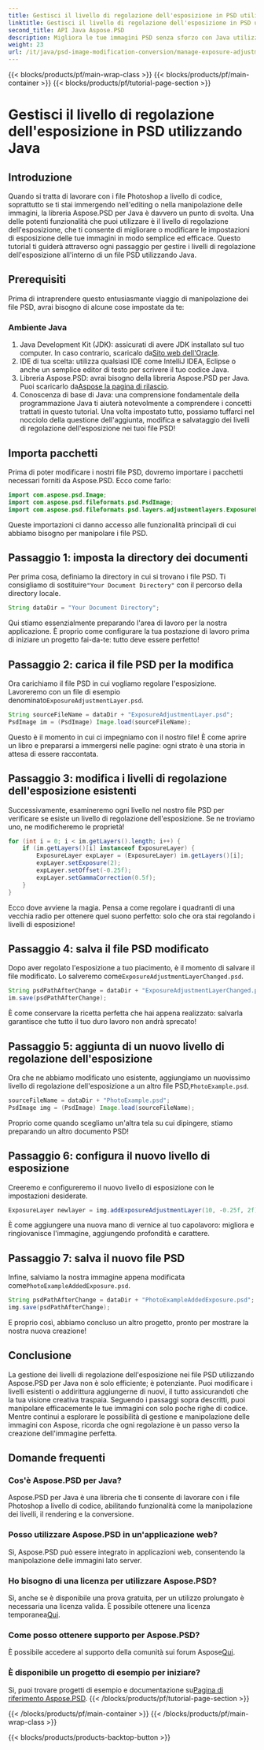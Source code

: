 ```yaml
---
title: Gestisci il livello di regolazione dell'esposizione in PSD utilizzando Java
linktitle: Gestisci il livello di regolazione dell'esposizione in PSD utilizzando Java
second_title: API Java Aspose.PSD
description: Migliora le tue immagini PSD senza sforzo con Java utilizzando Aspose.PSD. Segui questa guida per gestire i livelli di regolazione dell'esposizione passo dopo passo.
weight: 23
url: /it/java/psd-image-modification-conversion/manage-exposure-adjustment-layer-psd/
---
```


{{< blocks/products/pf/main-wrap-class >}}
{{< blocks/products/pf/main-container >}}
{{< blocks/products/pf/tutorial-page-section >}}

# Gestisci il livello di regolazione dell'esposizione in PSD utilizzando Java

## Introduzione
Quando si tratta di lavorare con i file Photoshop a livello di codice, soprattutto se ti stai immergendo nell'editing o nella manipolazione delle immagini, la libreria Aspose.PSD per Java è davvero un punto di svolta. Una delle potenti funzionalità che puoi utilizzare è il livello di regolazione dell'esposizione, che ti consente di migliorare o modificare le impostazioni di esposizione delle tue immagini in modo semplice ed efficace. Questo tutorial ti guiderà attraverso ogni passaggio per gestire i livelli di regolazione dell'esposizione all'interno di un file PSD utilizzando Java.
## Prerequisiti
Prima di intraprendere questo entusiasmante viaggio di manipolazione dei file PSD, avrai bisogno di alcune cose impostate da te:
### Ambiente Java
1.  Java Development Kit (JDK): assicurati di avere JDK installato sul tuo computer. In caso contrario, scaricalo da[Sito web dell'Oracle](https://www.oracle.com/java/technologies/javase-jdk11-downloads.html).
2. IDE di tua scelta: utilizza qualsiasi IDE come IntelliJ IDEA, Eclipse o anche un semplice editor di testo per scrivere il tuo codice Java.
3.  Libreria Aspose.PSD: avrai bisogno della libreria Aspose.PSD per Java. Puoi scaricarlo da[Aspose la pagina di rilascio](https://releases.aspose.com/psd/java/).
4. Conoscenza di base di Java: una comprensione fondamentale della programmazione Java ti aiuterà notevolmente a comprendere i concetti trattati in questo tutorial.
Una volta impostato tutto, possiamo tuffarci nel nocciolo della questione dell'aggiunta, modifica e salvataggio dei livelli di regolazione dell'esposizione nei tuoi file PSD!
## Importa pacchetti
Prima di poter modificare i nostri file PSD, dovremo importare i pacchetti necessari forniti da Aspose.PSD. Ecco come farlo:
```java
import com.aspose.psd.Image;
import com.aspose.psd.fileformats.psd.PsdImage;
import com.aspose.psd.fileformats.psd.layers.adjustmentlayers.ExposureLayer;
```
Queste importazioni ci danno accesso alle funzionalità principali di cui abbiamo bisogno per manipolare i file PSD.
## Passaggio 1: imposta la directory dei documenti
 Per prima cosa, definiamo la directory in cui si trovano i file PSD. Ti consigliamo di sostituire`"Your Document Directory"` con il percorso della directory locale.
```java
String dataDir = "Your Document Directory";
```
Qui stiamo essenzialmente preparando l'area di lavoro per la nostra applicazione. È proprio come configurare la tua postazione di lavoro prima di iniziare un progetto fai-da-te: tutto deve essere perfetto!
## Passaggio 2: carica il file PSD per la modifica
Ora carichiamo il file PSD in cui vogliamo regolare l'esposizione. Lavoreremo con un file di esempio denominato`ExposureAdjustmentLayer.psd`. 
```java
String sourceFileName = dataDir + "ExposureAdjustmentLayer.psd";
PsdImage im = (PsdImage) Image.load(sourceFileName);
```
Questo è il momento in cui ci impegniamo con il nostro file! È come aprire un libro e prepararsi a immergersi nelle pagine: ogni strato è una storia in attesa di essere raccontata.
## Passaggio 3: modifica i livelli di regolazione dell'esposizione esistenti
Successivamente, esamineremo ogni livello nel nostro file PSD per verificare se esiste un livello di regolazione dell'esposizione. Se ne troviamo uno, ne modificheremo le proprietà!
```java
for (int i = 0; i < im.getLayers().length; i++) {
    if (im.getLayers()[i] instanceof ExposureLayer) {
        ExposureLayer expLayer = (ExposureLayer) im.getLayers()[i];
        expLayer.setExposure(2);
        expLayer.setOffset(-0.25f);
        expLayer.setGammaCorrection(0.5f);
    }
}
```
Ecco dove avviene la magia. Pensa a come regolare i quadranti di una vecchia radio per ottenere quel suono perfetto: solo che ora stai regolando i livelli di esposizione!
## Passaggio 4: salva il file PSD modificato
 Dopo aver regolato l'esposizione a tuo piacimento, è il momento di salvare il file modificato. Lo salveremo come`ExposureAdjustmentLayerChanged.psd`.
```java
String psdPathAfterChange = dataDir + "ExposureAdjustmentLayerChanged.psd";
im.save(psdPathAfterChange);
```
È come conservare la ricetta perfetta che hai appena realizzato: salvarla garantisce che tutto il tuo duro lavoro non andrà sprecato!
## Passaggio 5: aggiunta di un nuovo livello di regolazione dell'esposizione
Ora che ne abbiamo modificato uno esistente, aggiungiamo un nuovissimo livello di regolazione dell'esposizione a un altro file PSD,`PhotoExample.psd`. 
```java
sourceFileName = dataDir + "PhotoExample.psd";
PsdImage img = (PsdImage) Image.load(sourceFileName);
```
Proprio come quando scegliamo un'altra tela su cui dipingere, stiamo preparando un altro documento PSD!
## Passaggio 6: configura il nuovo livello di esposizione
Creeremo e configureremo il nuovo livello di esposizione con le impostazioni desiderate.
```java
ExposureLayer newlayer = img.addExposureAdjustmentLayer(10, -0.25f, 2f);
```
È come aggiungere una nuova mano di vernice al tuo capolavoro: migliora e ringiovanisce l'immagine, aggiungendo profondità e carattere.
## Passaggio 7: salva il nuovo file PSD
 Infine, salviamo la nostra immagine appena modificata come`PhotoExampleAddedExposure.psd`.
```java
String psdPathAfterChange = dataDir + "PhotoExampleAddedExposure.psd";
img.save(psdPathAfterChange);
```
E proprio così, abbiamo concluso un altro progetto, pronto per mostrare la nostra nuova creazione!
## Conclusione
La gestione dei livelli di regolazione dell'esposizione nei file PSD utilizzando Aspose.PSD per Java non è solo efficiente; è potenziante. Puoi modificare i livelli esistenti o addirittura aggiungerne di nuovi, il tutto assicurandoti che la tua visione creativa traspaia. Seguendo i passaggi sopra descritti, puoi manipolare efficacemente le tue immagini con solo poche righe di codice.
Mentre continui a esplorare le possibilità di gestione e manipolazione delle immagini con Aspose, ricorda che ogni regolazione è un passo verso la creazione dell'immagine perfetta.
## Domande frequenti
### Cos'è Aspose.PSD per Java?
Aspose.PSD per Java è una libreria che ti consente di lavorare con i file Photoshop a livello di codice, abilitando funzionalità come la manipolazione dei livelli, il rendering e la conversione.
### Posso utilizzare Aspose.PSD in un'applicazione web?
Sì, Aspose.PSD può essere integrato in applicazioni web, consentendo la manipolazione delle immagini lato server.
### Ho bisogno di una licenza per utilizzare Aspose.PSD?
 Sì, anche se è disponibile una prova gratuita, per un utilizzo prolungato è necessaria una licenza valida. È possibile ottenere una licenza temporanea[Qui](https://purchase.aspose.com/temporary-license/).
### Come posso ottenere supporto per Aspose.PSD?
 È possibile accedere al supporto della comunità sui forum Aspose[Qui](https://forum.aspose.com/c/psd/34).
### È disponibile un progetto di esempio per iniziare?
 Sì, puoi trovare progetti di esempio e documentazione su[Pagina di riferimento Aspose.PSD](https://reference.aspose.com/psd/java/).
{{< /blocks/products/pf/tutorial-page-section >}}

{{< /blocks/products/pf/main-container >}}
{{< /blocks/products/pf/main-wrap-class >}}

{{< blocks/products/products-backtop-button >}}
